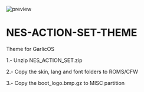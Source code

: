 ![preview](https://user-images.githubusercontent.com/82564218/224309859-c48e6a6c-516b-4766-bc8a-26a5027bc2a2.png)





# NES-ACTION-SET-THEME

Theme for GarlicOS

1.- Unzip NES_ACTION_SET.zip

2.- Copy the skin, lang and font folders to ROMS/CFW

3.- Copy the boot_logo.bmp.gz to MISC partition
